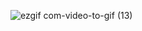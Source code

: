 ![ezgif com-video-to-gif (13)](https://github.com/Omeko-FG/React-MUI-Responsive/assets/119002766/86af5f6c-7427-4394-9d74-74affeaee28d)
